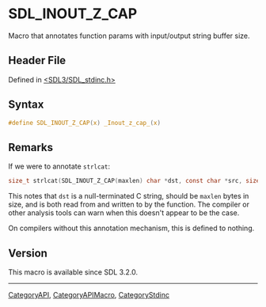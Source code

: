 # SDL_INOUT_Z_CAP

Macro that annotates function params with input/output string buffer size.

## Header File

Defined in [<SDL3/SDL_stdinc.h>](https://github.com/libsdl-org/SDL/blob/main/include/SDL3/SDL_stdinc.h)

## Syntax

```c
#define SDL_INOUT_Z_CAP(x) _Inout_z_cap_(x)
```

## Remarks

If we were to annotate `strlcat`:

```c
size_t strlcat(SDL_INOUT_Z_CAP(maxlen) char *dst, const char *src, size_t maxlen);
```

This notes that `dst` is a null-terminated C string, should be `maxlen`
bytes in size, and is both read from and written to by the function. The
compiler or other analysis tools can warn when this doesn't appear to be
the case.

On compilers without this annotation mechanism, this is defined to nothing.

## Version

This macro is available since SDL 3.2.0.

----
[CategoryAPI](CategoryAPI), [CategoryAPIMacro](CategoryAPIMacro), [CategoryStdinc](CategoryStdinc)

